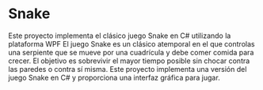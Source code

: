 # Snake

Este proyecto implementa el clásico juego Snake en C# utilizando la plataforma WPF
El juego Snake es un clásico atemporal en el que controlas una serpiente que se mueve por una cuadrícula y debe comer comida para crecer. El objetivo es sobrevivir el mayor tiempo posible sin chocar contra las paredes o contra sí misma. Este proyecto implementa una versión del juego Snake en C# y proporciona una interfaz gráfica para jugar.

